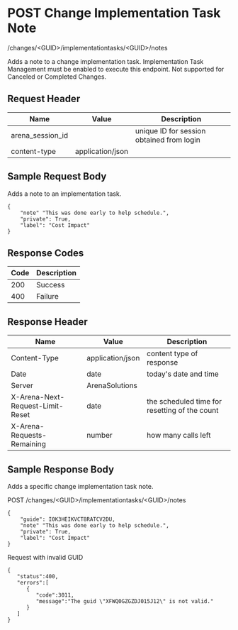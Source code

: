 # POST Change Implementation Task Note
/changes/&lt;GUID&gt;/implementationtasks/&lt;GUID&gt;/notes

Adds a note to a change implementation task. Implementation Task Management must be enabled to execute this endpoint. Not supported for Canceled or Completed Changes.

## Request Header

| Name  | Value  | Description  |
|  --- |  --- |  --- | 
| arena_session_id  |   | unique ID for session obtained from login  |
| content-type  | application/json  |   |

## Sample Request Body
Adds a note to an implementation task.

```
{
    "note" "This was done early to help schedule.",
    "private": True,  
    "label": "Cost Impact"
}
```
## Response Codes

| Code  | Description  |
|  --- |  --- | 
| 200  | Success  |
| 400  | Failure  |

## Response Header

| Name  | Value  | Description  |
|  --- |  --- |  --- | 
| Content-Type  | application/json  | content type of response  |
| Date  | date  | today's date and time  |
| Server  | ArenaSolutions  |   |
| X-Arena-Next-Request-Limit-Reset   | date  | the scheduled time for resetting of the count  |
| X-Arena-Requests-Remaining   | number  | how many calls left  |

## Sample Response Body
Adds a specific change implementation task note.

POST /changes/&lt;GUID&gt;/implementationtasks/&lt;GUID&gt;/notes

```
{
    "guide": I0K3HEIKVCT8RATCV2DU,
    "note" "This was done early to help schedule.",
    "private": True,  
    "label": "Cost Impact"
}
```
Request with invalid GUID

```
{  
   "status":400,
   "errors":[  
      {  
         "code":3011,
         "message":"The guid \"XFWQ0GZGZDJ015J12\" is not valid."
      }
   ]
}
```
